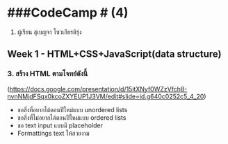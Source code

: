 # ###CodeCamp # (4)

1. ผู้เรียน สุเบญจา โซวเกียรติรุ่ง

## Week 1 - HTML+CSS+JavaScript(data structure)
### 3. สร้าง HTML ตามโจทย์ดังนี้ 
(https://docs.google.com/presentation/d/15itXNyf0WZzVfch8-nvnNMjdFSqx0kcoZXYEUP1J3VM/edit#slide=id.g640c0252c5_4_20)
* ขอสิ่งที่อยากได้ตอนปีใหม่แบบ unordered lists
* ขอสิ่งที่ไม่อยากได้ตอนปีใหม่แบบ ordered lists
* ขอ text input แบบมี placeholder 
* Formattings text ให้สวยงาม